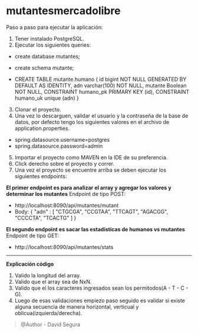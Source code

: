 # mutantesmercadolibre
Paso a paso para ejecutar la aplicación:

1. Tener instalado PostgreSQL.
2. Ejecutar los siguientes queries:

- create database mutantes;

- create schema mutante;

- CREATE TABLE mutante.humano
(
    id bigint 				NOT NULL GENERATED BY DEFAULT AS IDENTITY,
    adn varchar(100) 		NOT NULL,
    mutante Boolean			NOT NULL,
    CONSTRAINT humano_pk PRIMARY KEY (id),
    CONSTRAINT humano_uk unique (adn)
}
3. Clonar el proyecto.
4. Una vez lo descarguen, validar el usuario y la contraseña de la base de datos, por defecto tengo los siguientes valores en el archivo de application.properties.

- spring.datasource.username=postgres
- spring.datasource.password=admin

5. Importar el proyecto como MAVEN en la IDE de su preferencia.
6. Click derecho sobre el proyecto y correr.
7. Una vez el proyecto se encuentre arriba se deben ejecutar los siguientes endpoints:

**El primer endpoint es para analizar el array y agregar los valores y determinar los mutantes**
Endpoint de tipo POST:
- http://localhost:8090/api/mutantes/mutant
- Body:
{
    "adn" : [
        "CTGCGA", "CCGTAA", "TTCAGT", "AGACGG", "CCCCTA", "TCACTG"
    ]
}

**El segundo endpoint es sacar las estadisticas de humanos vs mutantes**
Endpoint de tipo GET:
- http://localhost:8090/api/mutantes/stats



-----------------------------------------------------------------------------------------------------------------------------------------------------------------------------------


**Explicación código**

1. Valido la longitud del array.
2. Valido que el array sea de NxN.
3. Valido que el los caracteres ingresados sean los permitodos(A - T - C - G).
4. Luego de esas validaciones empiezo paso seguido es validar si existe alguna secuencia de manera horizontal, verticual y oblicua(izquierda/derecha).


> @Author - David Segura
